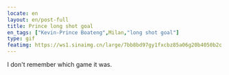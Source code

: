 ```yaml
---
locate: en
layout: en/post-full
title: Prince long shot goal
en_tags: ["Kevin-Prince Boateng",Milan,"long shot goal"]
type: gif
featimg: https://ws1.sinaimg.cn/large/7bb8bd97gy1fxcbz85a06g20b4050b2c.gif
---
```


I don't remember which game it was.